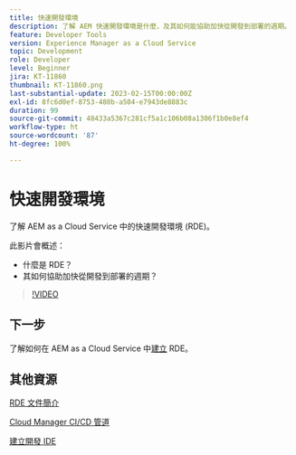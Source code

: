```yaml
---
title: 快速開發環境
description: 了解 AEM 快速開發環境是什麼，及其如何能協助加快從開發到部署的週期。
feature: Developer Tools
version: Experience Manager as a Cloud Service
topic: Development
role: Developer
level: Beginner
jira: KT-11860
thumbnail: KT-11860.png
last-substantial-update: 2023-02-15T00:00:00Z
exl-id: 8fc6d0ef-8753-480b-a504-e7943de8883c
duration: 99
source-git-commit: 48433a5367c281cf5a1c106b08a1306f1b0e8ef4
workflow-type: ht
source-wordcount: '87'
ht-degree: 100%

---
```


# 快速開發環境

了解 AEM as a Cloud Service 中的快速開發環境 (RDE)。

此影片會概述：

- 什麼是 RDE？
- 其如何協助加快從開發到部署的週期？

>[!VIDEO](https://video.tv.adobe.com/v/3414128?quality=12&learn=on)

## 下一步

了解如何在 AEM as a Cloud Service 中[建立](./how-to-setup.md) RDE。

## 其他資源

[RDE 文件簡介](https://experienceleague.adobe.com/docs/experience-manager-cloud-service/content/implementing/developing/rapid-development-environments.html#introduction)

[Cloud Manager CI/CD 管道](https://experienceleague.adobe.com/docs/experience-manager-cloud-service/content/implementing/using-cloud-manager/cicd-pipelines/introduction-ci-cd-pipelines.html)

[建立開發 IDE](https://experienceleague.adobe.com/docs/experience-manager-learn/cloud-service/local-development-environment-set-up/development-tools.html)
